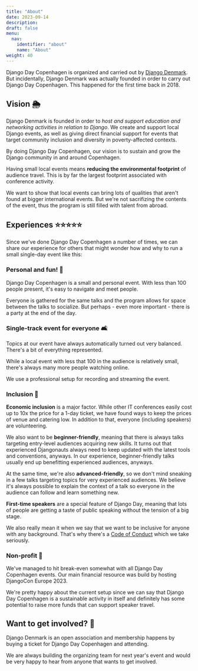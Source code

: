 ```yaml
---
title: "About"
date: 2023-09-14
description: 
draft: false
menu:
  nav:
    identifier: "about"
    name: "About"
weight: 40
---
```


Django Day Copenhagen is organized and carried out by [Django Denmark](https://www.django-denmark.org/).
But incidentally, Django Denmark was actually founded in order to carry out Django Day Copenhagen.
This happened for the first time back in 2018.

## Vision 🌦️

Django Denmark is founded in order to *host and support education and networking activities in relation to Django*.
We create and support local Django events, as well as giving direct financial support for events that target community inclusion and diversity in poverty-affected contexts.

By doing Django Day Copenhagen, our vision is to sustain and grow the Django community in and around Copenhagen.

Having small local events means **reducing the environmental footprint** of audience travel.
This is by far the largest footprint associated with conference activity.

We want to show that local events can bring lots of qualities that aren't found at bigger international events.
But we're not sacrifizing the contents of the event,
thus the program is still filled with talent from abroad.

## Experiences ⭐️⭐️⭐️⭐️⭐️

Since we've done Django Day Copenhagen a number of times, we can share our experience for others that might wonder how and why to run a small single-day event like this:

### Personal and fun! 🥂️

Django Day Copenhagen is a small and personal event.
With less than 100 people present, it's easy to navigate and meet people.

Everyone is gathered for the same talks and the program allows for space between the talks to socialize.
But perhaps - even more important - there is a party at the end of the day.

### Single-track event for everyone 🛋️

Topics at our event have always automatically turned out very balanced.
There's a bit of everything represented.

While a local event with less that 100 in the audience is relatively small, there's always many more people watching online.

We use a professional setup for recording and streaming the event.

### Inclusion 🌈️

**Economic inclusion** is a major factor.
While other IT conferences easily cost up to 10x the price for a 1-day ticket, we have found ways to keep the prices of venue and catering low.
In addition to that, everyone (including speakers) are volunteering.

We also want to be **beginner-friendly**,
meaning that there is always talks targeting entry-level audiences acquiring new skills.
It turns out that experienced Djangonauts always need to keep updated with the latest tools and conventions, anyways.
In our experience, beginner-friendly talks usually end up benefitting experienced audiences, anyways.

At the same time, we're also **advanced-friendly**, so we don't mind sneaking in a few talks targeting topics for very experienced audiences.
We believe it's always possible to explain the context of a talk so everyone in the audience can follow and learn something new.

**First-time speakers** are a special feature of Django Day,
meaning that lots of people are getting a taste of public speaking without the tension of a big stage.

We also really mean it when we say that we want to be inclusive for anyone with any background.
That's why there's a [Code of Conduct](/conduct/) which we take seriously.

### Non-profit 💸️

We've managed to hit break-even somewhat with all Django Day Copenhagen events.
Our main financial resource was build by hosting DjangoCon Europe 2023.

We're pretty happy about the current setup since we can say that Django Day Copenhagen is a sustainable activity in itself and definitely has some potential to raise more funds that can support speaker travel.

## Want to get involved? 💭️

Django Denmark is an open association and membership happens by buying a ticket for Django Day Copenhagen and attending.

We are always building the organizing team for next year's event and would be very happy to hear from anyone that wants to get involved.
